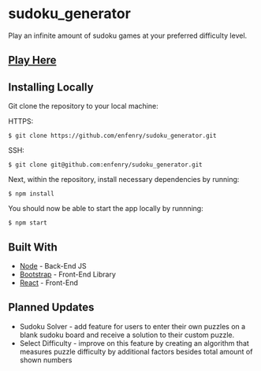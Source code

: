 # sudoku_generator
Play an infinite amount of sudoku games at your preferred difficulty level.

## [Play Here](https://sudoku-play.herokuapp.com/)

## Installing Locally
Git clone the repository to your local machine: 

HTTPS:
```
$ git clone https://github.com/enfenry/sudoku_generator.git
```
SSH:
````
$ git clone git@github.com:enfenry/sudoku_generator.git
````

Next, within the repository, install necessary dependencies by running:
````
$ npm install
````

You should now be able to start the app locally by runnning:
````
$ npm start
````

## Built With
* [Node](https://nodejs.org/en/) - Back-End JS
* [Bootstrap](https://getbootstrap.com/) - Front-End Library
* [React](https://reactjs.org/) - Front-End

## Planned Updates
* Sudoku Solver - add feature for users to enter their own puzzles on a blank sudoku board and receive a solution to their custom puzzle.
* Select Difficulty - improve on this feature by creating an algorithm that measures puzzle difficulty by additional factors besides total amount of shown numbers



